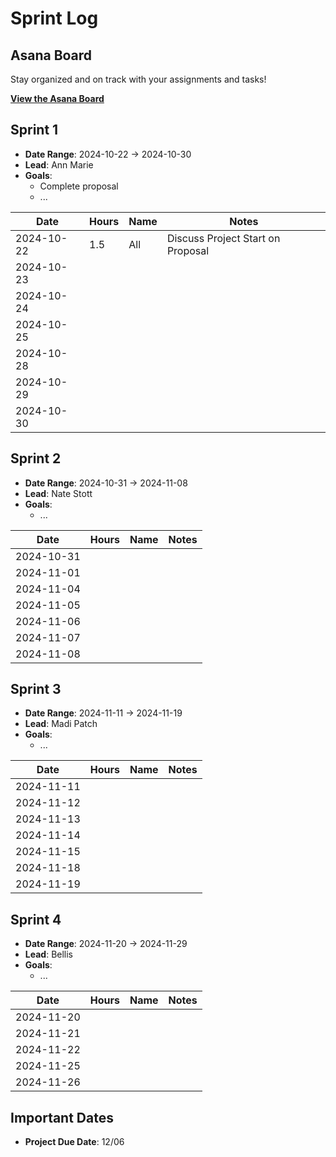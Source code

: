 # Sprint Log

## Asana Board

Stay organized and on track with your assignments and tasks!

[**View the Asana Board**](https://app.asana.com/0/1208612487538355/board)

## Sprint 1

- **Date Range**: 2024-10-22 -> 2024-10-30
- **Lead**: Ann Marie
- **Goals**:
    - Complete proposal
    - ...

| Date       | Hours | Name | Notes                             |
|------------|-------|------|-----------------------------------|
| 2024-10-22 | 1.5   | All  | Discuss Project Start on Proposal |
| 2024-10-23 |       |      |                                   |
| 2024-10-24 |       |      |                                   |
| 2024-10-25 |       |      |                                   |
| 2024-10-28 |       |      |                                   |
| 2024-10-29 |       |      |                                   |
| 2024-10-30 |       |      |                                   |

## Sprint 2

- **Date Range**: 2024-10-31 -> 2024-11-08
- **Lead**: Nate Stott
- **Goals**:
    - ...

| Date       | Hours | Name       | Notes                        |
|------------|-------|------------|------------------------------|
| 2024-10-31 |       |            |                              |
| 2024-11-01 |       |            |                              |
| 2024-11-04 |       |            |                              |
| 2024-11-05 |       |            |                              |
| 2024-11-06 |       |            |                              |
| 2024-11-07 |       |            |                              |
| 2024-11-08 |       |            |                              |

## Sprint 3

- **Date Range**: 2024-11-11 -> 2024-11-19
- **Lead**: Madi Patch
- **Goals**:
    - ...

| Date       | Hours | Name       | Notes                        |
|------------|-------|------------|------------------------------|
| 2024-11-11 |       |            |                              |
| 2024-11-12 |       |            |                              |
| 2024-11-13 |       |            |                              |
| 2024-11-14 |       |            |                              |
| 2024-11-15 |       |            |                              |
| 2024-11-18 |       |            |                              |
| 2024-11-19 |       |            |                              |

## Sprint 4

- **Date Range**: 2024-11-20 -> 2024-11-29
- **Lead**: Bellis
- **Goals**:
    - ...

| Date       | Hours | Name       | Notes                        |
|------------|-------|------------|------------------------------|
| 2024-11-20 |       |            |                              |
| 2024-11-21 |       |            |                              |
| 2024-11-22 |       |            |                              |
| 2024-11-25 |       |            |                              |
| 2024-11-26 |       |            |                              |

## Important Dates

- **Project Due Date**: 12/06
